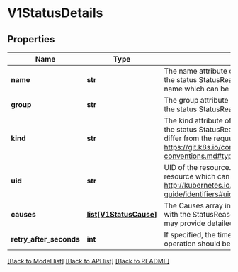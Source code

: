 # V1StatusDetails

## Properties
Name | Type | Description | Notes
------------ | ------------- | ------------- | -------------
**name** | **str** | The name attribute of the resource associated with the status StatusReason (when there is a single name which can be described). | [optional]
**group** | **str** | The group attribute of the resource associated with the status StatusReason. | [optional]
**kind** | **str** | The kind attribute of the resource associated with the status StatusReason. On some operations may differ from the requested resource Kind. More info: https://git.k8s.io/community/contributors/devel/api-conventions.md#types-kinds | [optional]
**uid** | **str** | UID of the resource. (when there is a single resource which can be described). More info: http://kubernetes.io/docs/user-guide/identifiers#uids | [optional]
**causes** | [**list[V1StatusCause]**](V1StatusCause.md) | The Causes array includes more details associated with the StatusReason failure. Not all StatusReasons may provide detailed causes. | [optional]
**retry_after_seconds** | **int** | If specified, the time in seconds before the operation should be retried. | [optional]

[[Back to Model list]](../README.md#documentation-for-models) [[Back to API list]](../README.md#documentation-for-api-endpoints) [[Back to README]](../README.md)


